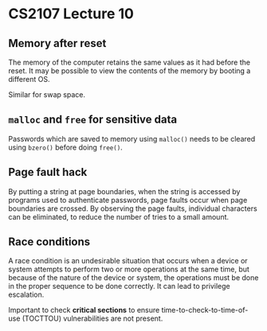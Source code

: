 # CS2107 Lecture 10

## Memory after reset
The memory of the computer retains the same values as it had before the reset. It may be possible to view the contents of the memory by booting a different OS.

Similar for swap space.

## `malloc` and `free` for sensitive data
Passwords which are saved to memory using `malloc()` needs to be cleared using `bzero()` before doing `free()`.

## Page fault hack
By putting a string at page boundaries, when the string is accessed by programs used to authenticate passwords, page faults occur when page boundaries are crossed. By observing the page faults, individual characters can be eliminated, to reduce the number of tries to a small amount.

## Race conditions
A race condition is an undesirable situation that occurs when a device or system attempts to perform two or more operations at the same time, but because of the nature of the device or system, the operations must be done in the proper sequence to be done correctly. It can lead to privilege escalation.

Important to check **critical sections** to ensure time-to-check-to-time-of-use (TOCTTOU) vulnerabilities are not present.